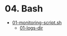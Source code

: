 # 04. Bash

- [01-monitoring-script.sh](./01-monitoring-script.sh)
  - [01-logs-dir](./01-logs-dir)

